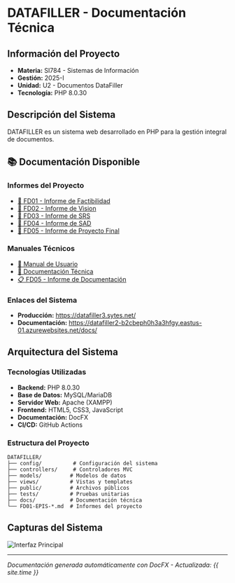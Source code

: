 # DATAFILLER - Documentación Técnica

## Información del Proyecto
- **Materia:** SI784 - Sistemas de Información  
- **Gestión:** 2025-I
- **Unidad:** U2 - Documentos DataFiller
- **Tecnología:** PHP 8.0.30

## Descripción del Sistema

DATAFILLER es un sistema web desarrollado en PHP para la gestión integral de documentos.

## 📚 Documentación Disponible

### Informes del Proyecto
- [📄 FD01 - Informe de Factibilidad](informes/fd01-informe-factibilidad.md)
- [📄 FD02 - Informe de Vision](informes/fd02-informe-vision.md)
- [📄 FD03 - Informe de SRS](informes/fd03-informe-srs.md)
- [📄 FD04 - Informe de SAD](informes/fd04-informe-sad.md)
- [📄 FD05 - Informe de Proyecto Final](informes/fd05-informe-final.md)

### Manuales Técnicos
- [📖 Manual de Usuario](manual/user-manual.md)
- [🔧 Documentación Técnica](manual/technical.md)
- [📋 FD05 - Informe de Documentación](manual/fd05-informe.md)

### Enlaces del Sistema
- **Producción:** https://datafiller3.sytes.net/
- **Documentación:** https://datafiller2-b2cbeph0h3a3hfgy.eastus-01.azurewebsites.net/docs/

## Arquitectura del Sistema

### Tecnologías Utilizadas
- **Backend:** PHP 8.0.30
- **Base de Datos:** MySQL/MariaDB  
- **Servidor Web:** Apache (XAMPP)
- **Frontend:** HTML5, CSS3, JavaScript
- **Documentación:** DocFX
- **CI/CD:** GitHub Actions

### Estructura del Proyecto
```
DATAFILLER/
├── config/          # Configuración del sistema
├── controllers/     # Controladores MVC
├── models/         # Modelos de datos  
├── views/          # Vistas y templates
├── public/         # Archivos públicos
├── tests/          # Pruebas unitarias
├── docs/           # Documentación técnica
└── FD01-EPIS-*.md  # Informes del proyecto
```

## Capturas del Sistema

![Interfaz Principal](images/main-interface.png)

---

*Documentación generada automáticamente con DocFX - Actualizada: {{ site.time }}*